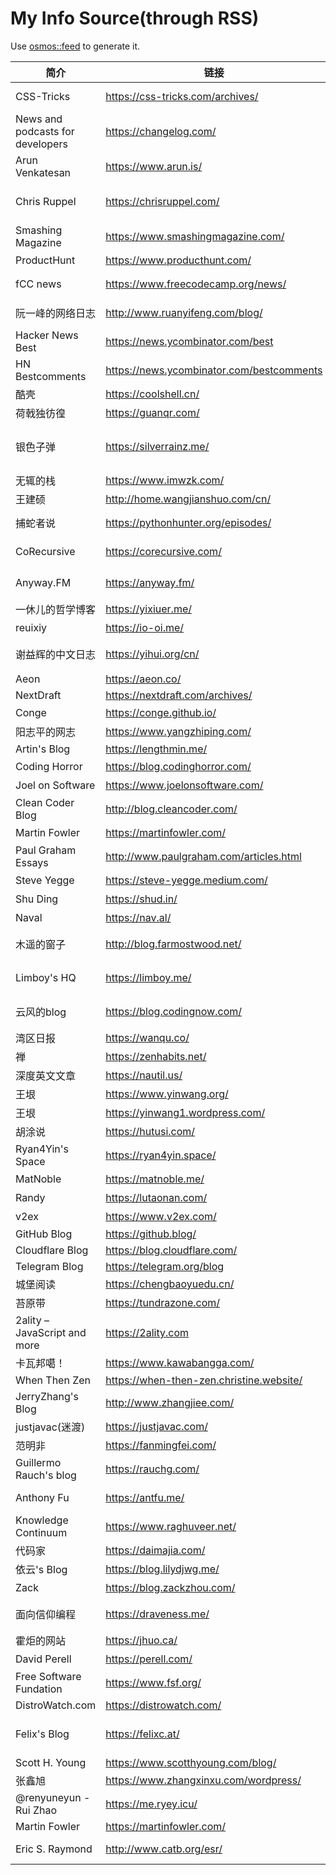 # My Info Source(through RSS)

Use [osmos::feed](https://github.com/osmoscraft/osmosfeed) to generate it.

| 简介                               | 链接                                        | 标签                              |
| -------------------------------- | ----------------------------------------- | ------------------------------- |
| CSS-Tricks                       | https://css-tricks.com/archives/          | Front-end; CSS                  |
| News and podcasts for developers | https://changelog.com/                    | podcast; 技术                     |
| Arun Venkatesan                  | https://www.arun.is/                      | 设计; 摄影                          |
| Chris Ruppel                     | https://chrisruppel.com/                  | Web Developer; Traveler         |
| Smashing Magazine                | https://www.smashingmagazine.com/         | general technology              |
| ProductHunt                      | https://www.producthunt.com/              | 科技产品                            |
| fCC news                         | https://www.freecodecamp.org/news/        | general technology              |
| 阮一峰的网络日志                         | http://www.ruanyifeng.com/blog/           | general technology              |
| Hacker News Best                 | https://news.ycombinator.com/best         | general technology              |
| HN Bestcomments                  | https://news.ycombinator.com/bestcomments | 技术评论                            |
| 酷壳                               | https://coolshell.cn/                     | 后端                              |
| 荷戟独彷徨                            | https://guanqr.com/                       | 生活; 思想                          |
| 银色子弹                             | https://silverrainz.me/                   | 向Ta学习; Sphinx笔记系统               |
| 无辄的栈                             | https://www.imwzk.com/                    | Go                              |
| 王建硕                              | http://home.wangjianshuo.com/cn/          | 思想                              |
| 捕蛇者说                             | https://pythonhunter.org/episodes/        | podcast; Python                 |
| CoRecursive                      | https://corecursive.com/                  | podcast; code                   |
| Anyway.FM                        | https://anyway.fm/                        | podcast; 设计                     |
| 一休儿的哲学博客                         | https://yixiuer.me/                       | 哲学; 思想                          |
| reuixiy                          | https://io-oi.me/                         | 技术; 生活                          |
| 谢益辉的中文日志                         | https://yihui.org/cn/                     | 读书笔记; 思想                        |
| Aeon                             | https://aeon.co/                          | thinking                        |
| NextDraft                        | https://nextdraft.com/archives/           | general                         |
| Conge                            | https://conge.github.io/                  | 生活                              |
| 阳志平的网志                           | https://www.yangzhiping.com/              | 认知科学                            |
| Artin's Blog                     | https://lengthmin.me/                     | Front-end                       |
| Coding Horror                    | https://blog.codinghorror.com/            | 推荐                              |
| Joel on Software                 | https://www.joelonsoftware.com/           | 推荐                              |
| Clean Coder Blog                 | http://blog.cleancoder.com/               | 推荐                              |
| Martin Fowler                    | https://martinfowler.com/                 | 推荐                              |
| Paul Graham Essays               | http://www.paulgraham.com/articles.html   | 推荐                              |
| Steve Yegge                      | https://steve-yegge.medium.com/           | 推荐                              |
| Shu Ding                         | https://shud.in/                          | 思考; 艺术                          |
| Naval                            | https://nav.al/                           | 思考; 认知                          |
| 木遥的窗子                            | http://blog.farmostwood.net/              | 数学; 小说; 随笔                      |
| Limboy's HQ                      | https://limboy.me/                        | 技术; 阅读; 随想                      |
| 云风的blog                          | https://blog.codingnow.com/               | 技术; 随笔; 杂记                      |
| 湾区日报                             | https://wanqu.co/                         | 科技                              |
| 禅                                | https://zenhabits.net/                    | 思想                              |
| 深度英文文章                           | https://nautil.us/                        | 多彩                              |
| 王垠                               | https://www.yinwang.org/                  | 编程                              |
| 王垠                               | https://yinwang1.wordpress.com/           | 思想                              |
| 胡涂说                              | https://hutusi.com/                       | 技术                              |
| Ryan4Yin's Space                 | https://ryan4yin.space/                   | 后端                              |
| MatNoble                         | https://matnoble.me/                      | 数学                              |
| Randy                            | https://lutaonan.com/                     | 前端                              |
| v2ex                             | https://www.v2ex.com/                     | 技术; 创意                          |
| GitHub Blog                      | https://github.blog/                      | GitHub                          |
| Cloudflare Blog                  | https://blog.cloudflare.com/              | Cloudflare                      |
| Telegram Blog                    | https://telegram.org/blog                 | Telegram                        |
| 城堡阅读                             | https://chengbaoyuedu.cn/                 | 阅读                              |
| 苔原带                              | https://tundrazone.com/                   | 苔原通信                            |
| 2ality – JavaScript and more     | https://2ality.com                        | JS                              |
| 卡瓦邦噶！                            | https://www.kawabangga.com/               | Python                          |
| When Then Zen                    | https://when-then-zen.christine.website/  | meditation                      |
| JerryZhang's Blog                | http://www.zhangjiee.com/                 | 技术; 思考                          |
| justjavac(迷渡)                    | https://justjavac.com/                    | JS                              |
| 范明非                              | https://fanmingfei.com/                   | CSS                             |
| Guillermo Rauch's blog           | https://rauchg.com/                       | Vercel                          |
| Anthony Fu                       | https://antfu.me/                         | Open Source                     |
| Knowledge Continuum              | https://www.raghuveer.net/                | 哲学                              |
| 代码家                              | https://daimajia.com/                     | 思考                              |
| 依云's Blog                        | https://blog.lilydjwg.me/                 | Arch Linux                      |
| Zack                             | https://blog.zackzhou.com/                | 思考                              |
| 面向信仰编程                           | https://draveness.me/                     | 系统设计; 思考                        |
| 霍炬的网站                            | https://jhuo.ca/                          | 互联网历史                           |
| David Perell                     | https://perell.com/                       | 深度文章                            |
| Free Software Fundation          | https://www.fsf.org/                      | Open Source                     |
| DistroWatch.com                  | https://distrowatch.com/                  | Distro                          |
| Felix's Blog                     | https://felixc.at/                        | Old-school Arch Linux Developer |
| Scott H. Young                   | https://www.scotthyoung.com/blog/         | Learn                           |
| 张鑫旭                              | https://www.zhangxinxu.com/wordpress/     | 前端                              |
| @renyuneyun - Rui Zhao           | https://me.ryey.icu/                      | Arch User                       |
| Martin Fowler                    | https://martinfowler.com/                 | Refactoring                     |
| Eric S. Raymond                  | http://www.catb.org/esr/                  | long-time hacker                |